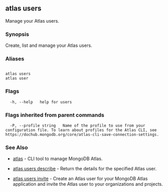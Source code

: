 ## atlas users

Manage your Atlas users.


### Synopsis

Create, list and manage your Atlas users.




### Aliases
```

atlas users
atlas user
```



### Flags

```
  -h, --help   help for users

```


### Flags inherited from parent commands

```
  -P, --profile string   Name of the profile to use from your configuration file. To learn about profiles for the Atlas CLI, see https://dochub.mongodb.org/core/atlas-cli-save-connection-settings.

```

### See Also


* [atlas](atlas.md)	- CLI tool to manage MongoDB Atlas.

* [atlas users describe](atlas_users_describe.md)	- Return the details for the specified Atlas user.

* [atlas users invite](atlas_users_invite.md)	- Create an Atlas user for your MongoDB Atlas application and invite the Atlas user to your organizations and projects.



